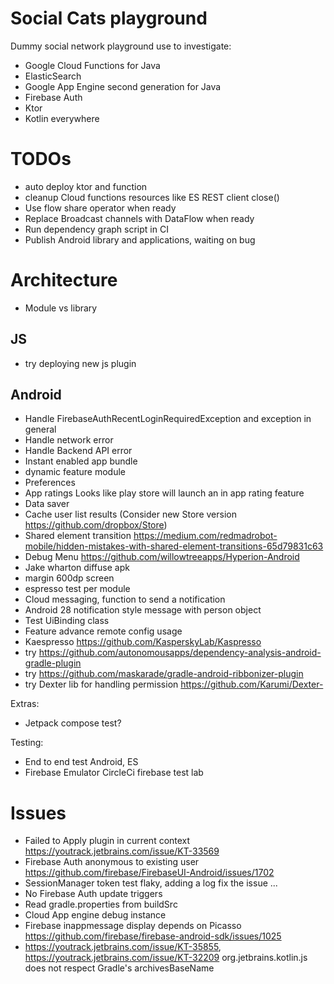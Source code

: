 # Social Cats playground 

Dummy social network playground use to investigate:
- Google Cloud Functions for Java
- ElasticSearch 
- Google App Engine second generation for Java
- Firebase Auth
- Ktor
- Kotlin everywhere

# TODOs
- auto deploy ktor and function
- cleanup Cloud functions resources like ES REST client close()
- Use flow share operator when ready
- Replace Broadcast channels with DataFlow when ready
- Run dependency graph script in CI
- Publish Android library and applications, waiting on bug

# Architecture 
- Module vs library

## JS
- try deploying new js plugin

## Android
- Handle FirebaseAuthRecentLoginRequiredException and exception in general
- Handle network error
- Handle Backend API error
- Instant enabled app bundle
- dynamic feature module
- Preferences
- App ratings Looks like play store will launch an in app rating feature
- Data saver
- Cache user list results (Consider new Store version https://github.com/dropbox/Store)
- Shared element transition https://medium.com/redmadrobot-mobile/hidden-mistakes-with-shared-element-transitions-65d79831c63
- Debug Menu https://github.com/willowtreeapps/Hyperion-Android
- Jake wharton diffuse apk
- margin 600dp screen
- espresso test per module
- Cloud messaging, function to send a notification
- Android 28 notification style message with person object
- Test UiBinding class
- Feature advance remote config usage
- Kaespresso https://github.com/KasperskyLab/Kaspresso
- try https://github.com/autonomousapps/dependency-analysis-android-gradle-plugin
- try https://github.com/maskarade/gradle-android-ribbonizer-plugin 
- try Dexter lib for handling permission  https://github.com/Karumi/Dexter-

Extras:
- Jetpack compose test?

Testing:
- End to end test Android, ES
- Firebase Emulator CircleCi firebase test lab


# Issues
- Failed to Apply plugin in current context https://youtrack.jetbrains.com/issue/KT-33569
- Firebase Auth anonymous to existing user https://github.com/firebase/FirebaseUI-Android/issues/1702
- SessionManager token test flaky, adding a log fix the issue ...
- No Firebase Auth update triggers
- Read gradle.properties from buildSrc
- Cloud App engine debug instance
- Firebase inappmessage display depends on Picasso https://github.com/firebase/firebase-android-sdk/issues/1025
- https://youtrack.jetbrains.com/issue/KT-35855, https://youtrack.jetbrains.com/issue/KT-32209 org.jetbrains.kotlin.js does not respect Gradle's archivesBaseName